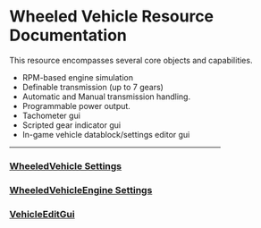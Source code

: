 <h1>Wheeled Vehicle Resource Documentation</h1>
<p>This resource encompasses several core objects and capabilities.</p>

<ul>
<li>RPM-based engine simulation</li>
<li>Definable transmission (up to 7 gears)</li>
<li>Automatic and Manual transmission handling.</li>
<li>Programmable power output.</li>
<li>Tachometer gui</li>
<li>Scripted gear indicator gui</li>
<li>In-game vehicle datablock/settings editor gui</li>
</ul>
<hr width=75%>
<h3><a href="./WheeledVehicleEngine.md">WheeledVehicle Settings</a></h3>
<h3><a href="./WheeledVehicleEngine.md">WheeledVehicleEngine Settings</a></h3>
<h3><a href="./VehicleEditGui.md">VehicleEditGui</a></h3>